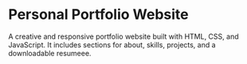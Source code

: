# Personal Portfolio Website

A creative and responsive portfolio website built with HTML, CSS, and JavaScript. It includes sections for about, skills, projects, and a downloadable resumeee.
